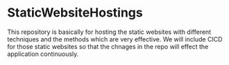 # StaticWebsiteHostings

This repository is basically for hosting the static websites with different techniques and the methods which are very effective. We will include CICD for those static websites so that the chnages in the repo will effect the application continuously.
